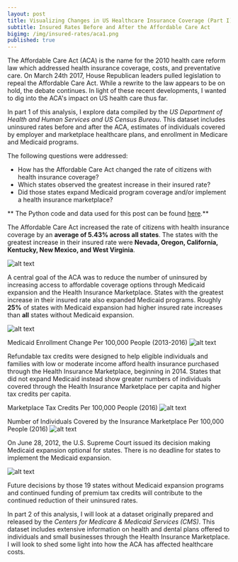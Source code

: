 ```yaml
---
layout: post
title: Visualizing Changes in US Healthcare Insurance Coverage (Part I)
subtitle: Insured Rates Before and After the Affordable Care Act
bigimg: /img/insured-rates/aca1.png
published: true
---
```


The Affordable Care Act (ACA) is the name for the 2010 health care reform law which addressed health insurance coverage, costs, and preventative care. On March 24th 2017, House Republican leaders pulled legislation to repeal the Affordable Care Act. While a rewrite to the law appears to be on hold, the debate continues. In light of these recent developments, I wanted to dig into the ACA's impact on US health care thus far.

In part 1 of this analysis, I explore data compiled by the _US Department of Health and Human Services and US Census Bureau_. This dataset includes uninsured rates before and after the ACA, estimates of individuals covered by employer and marketplace healthcare plans, and enrollment in Medicare and Medicaid programs.

The following questions were addressed:

-  How has the Affordable Care Act changed the rate of citizens with health insurance coverage?
-  Which states observed the greatest increase in their insured rate?
-  Did those states expand Medicaid program coverage and/or implement a health insurance marketplace?

** The Python code and data used for this post can be found <a href="https://nbviewer.jupyter.org/github/martyncisneros/visualizing_changes_insured_rates/blob/master/Healthcare%20Insurance%20Coverage.ipynb" target="_blank">here</a>.**

The Affordable Care Act increased the rate of citizens with health insurance coverage by an <strong>average of 5.43% across all states</strong>. The states with the greatest increase in their insured rate were <strong>Nevada, Oregon, California, Kentucky, New Mexico, and West Virginia</strong>.

![alt text][logo]

A central goal of the ACA was to reduce the number of uninsured by increasing access to affordable coverage options through Medicaid expansion and the Health Insurance Marketplace. States with the greatest increase in their insured rate also expanded Medicaid programs. Roughly <strong>25%</strong> of states with Medicaid expansion had higher insured rate increases than <strong>all</strong> states without Medicaid expansion.

![alt text][logo2]

Medicaid Enrollment Change Per 100,000 People (2013-2016)
![alt text][logo6]

Refundable tax credits were designed to help eligible individuals and families with low or moderate income afford health insurance purchased through the Health Insurance Marketplace, beginning in 2014. States that did not expand Medicaid instead show greater numbers of individuals covered through the Health Insurance Marketplace per capita and higher tax credits per capita. 

Marketplace Tax Credits Per 100,000 People (2016)
![alt text][logo4]

Number of Individuals Covered by the Insurance Marketplace Per 100,000 People (2016)
![alt text][logo5]

On June 28, 2012, the U.S. Supreme Court issued its decision making Medicaid expansion optional for states. There is no deadline for states to implement the Medicaid expansion. 

![alt text][logo3]

Future decisions by those 19 states without Medicaid expansion programs and continued funding of premium tax credits will contribute to the continued reduction of their uninsured rates.

In part 2 of this analysis, I will look at a dataset originally prepared and released by the _Centers for Medicare & Medicaid Services (CMS)_. This dataset includes extensive information on health and dental plans offered to individuals and small businesses through the Health Insurance Marketplace. I will look to shed some light into how the ACA has affected healthcare costs. 

[logo]: https://raw.githubusercontent.com/martyncisneros/martyncisneros.github.io/master/img/insured-rates/insured-rates.png "Insured Rates Deltas by State"
[logo2]: https://raw.githubusercontent.com/martyncisneros/martyncisneros.github.io/master/img/insured-rates/box-plot.png "Medicaid Expansion Box Plot"
[logo3]: https://raw.githubusercontent.com/martyncisneros/martyncisneros.github.io/master/img/insured-rates/medicaid_expansion.png "Medicaid Expansion by State"
[logo4]: https://raw.githubusercontent.com/martyncisneros/martyncisneros.github.io/master/img/insured-rates/tax-credits1.png "Tax Credits Per Capita by State"
[logo5]: https://raw.githubusercontent.com/martyncisneros/martyncisneros.github.io/master/img/insured-rates/marketplace2.png "Marketplace Insured Per Capita by State"
[logo6]: https://raw.githubusercontent.com/martyncisneros/martyncisneros.github.io/master/img/insured-rates/medicaid-expansion-scatter.png "Medicaid Expansion and Insured Rate"
